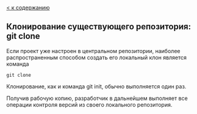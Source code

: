[< к содержанию](./readme.md)

## Клонирование существующего репозитория: git clone

Если проект уже настроен в центральном репозитории, наиболее распространенным способом создать его локальный клон является команда

```bash=
git clone  
```
Клонирование, как и команда git init, обычно выполняется один раз. 

Получив рабочую копию, разработчик в дальнейшем выполняет все операции контроля версий из своего локального репозитория.
